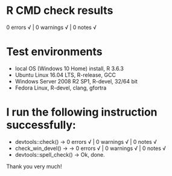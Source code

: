 
# R CMD check results
0 errors √ | 0 warnings √ | 0 notes √

# Test environments
* local OS (Windows 10 Home) install, R 3.6.3
* Ubuntu Linux 16.04 LTS, R-release, GCC
* Windows Server 2008 R2 SP1, R-devel, 32/64 bit
* Fedora Linux, R-devel, clang, gfortra


# I run the following instruction successfully:
* devtools::check() -> 0 errors √ | 0 warnings √ | 0 notes √
* check_win_devel() -> -> 0 errors √ | 0 warnings √ | 0 notes √
* devtools::spell_check() -> Ok, done.

Thank you very much!

